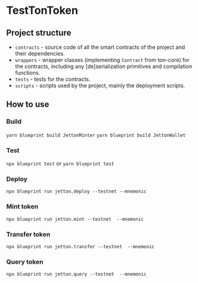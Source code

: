 # TestTonToken

## Project structure

-   `contracts` - source code of all the smart contracts of the project and their dependencies.
-   `wrappers` - wrapper classes (implementing `Contract` from ton-core) for the contracts, including any [de]serialization primitives and compilation functions.
-   `tests` - tests for the contracts.
-   `scripts` - scripts used by the project, mainly the deployment scripts.

## How to use

### Build
 `yarn blueprint build JettonMinter`
 `yarn blueprint build JettonWallet`

### Test

`npx blueprint test` or `yarn blueprint test`

### Deploy

`npx blueprint run jetton.deploy --testnet --mnemonic`


### Mint token

`npx blueprint run jetton.mint --testnet  --mnemonic`


### Transfer token

`npx blueprint run jetton.transfer --testnet  --mnemonic`


### Query token

`npx blueprint run jetton.query --testnet  --mnemonic`
